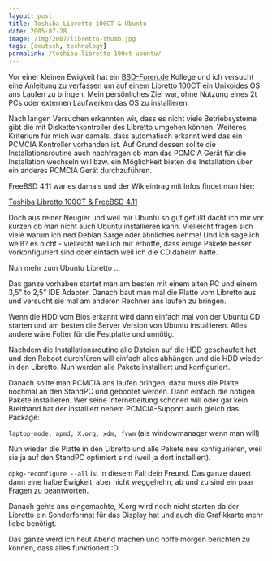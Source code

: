 ```yaml
---
layout: post
title: Toshiba Libretto 100CT & Ubuntu
date: 2005-07-28
image: /img/2007/libretto-thumb.jpg
tags: [deutsch, technology]
permalink: /toshiba-libretto-100ct-ubuntu/
---
```


Vor einer kleinen Ewigkeit hat ein [BSD-Foren.de](http://www.bsd-foren.de/) Kollege und ich versucht eine Anleitung zu verfassen um auf einem Libretto 100CT ein Unixoides OS ans Laufen zu bringen. Mein persönliches Ziel war, ohne Nutzung eines 2t PCs oder externen Laufwerken das OS zu installieren.

Nach langen Versuchen erkannten wir, dass es nicht viele Betriebsysteme gibt die mit Diskettenkontroller des Libretto umgehen können. Weiteres Kriterium für mich war damals, dass automatisch erkannt wird das ein PCMCIA Kontroller vorhanden ist. Auf Grund dessen sollte die Installationsroutine auch nachfragen ob man das PCMCIA Gerät für die Installation wechseln will bzw. ein Möglichkeit bieten die Installation über ein anderes PCMCIA Gerät durchzuführen.

FreeBSD 4.11 war es damals und der Wikieintrag mit Infos findet man hier:

[Toshiba Libretto 100CT & FreeBSD 4.11](http://wiki.bsdforen.de/index.php/Toshiba_Libretto_100CT)


Doch aus reiner Neugier und weil mir Ubuntu so gut gefüllt dacht ich mir vor kurzen ob man nicht auch Ubuntu installieren kann. Vielleicht fragen sich viele warum ich ned Debian Sarge oder ähnliches nehme! Und ich sage ich weiß? es nicht - vielleicht weil ich mir erhoffe, dass einige Pakete besser vorkonfiguriert sind oder einfach weil ich die CD daheim hatte.

Nun mehr zum Ubuntu Libretto ... 

Das ganze vorhaben startet man am besten mit einem alten PC und einem 3,5" to 2,5" IDE Adapter. Danach baut man mal die Platte vom Libretto aus und versucht sie mal am anderen Rechner ans laufen zu bringen.

Wenn die HDD vom Bios erkannt wird dann einfach mal von der Ubuntu CD starten und am besten die Server Version von Ubuntu installieren. Alles andere wäre Folter für die Festplatte und unnötig.

Nachdem die Installationsroutine alle Dateien auf die HDD geschaufelt hat und den Reboot durchfüren will einfach alles abhängen und die HDD wieder in den Libretto. Nun werden alle Pakete installiert und konfiguriert.

Danach sollte man PCMCIA ans laufen bringen, dazu muss die Platte nochmal an den StandPC und gebootet werden. Dann einfach die nötigen Pakete installieren. Wer seine Internetleitung schonen will oder gar kein Breitband hat der installiert nebem PCMCIA-Support auch gleich das Package:

`laptop-mode, apmd, X.org, xdm, fvwm` (als windowmanager wenn man will)

Nun wieder die Platte in den Libretto und alle Pakete neu konfigurieren, weil sie ja auf den StandPC optimiert sind (weil ja dort installiert).

`dpkg-reconfigure --all` ist in diesem Fall dein Freund. Das ganze dauert dann eine halbe Ewigkeit, aber nicht weggehehn, ab und zu sind ein paar Fragen zu beantworten.

Danach gehts ans eingemachte, X.org wird noch nicht starten da der Libretto ein Sonderformat für das Display hat und auch die Grafikkarte mehr liebe benötigt.

Das ganze werd ich heut Abend machen und hoffe morgen berichten zu können, dass alles funktionert :D